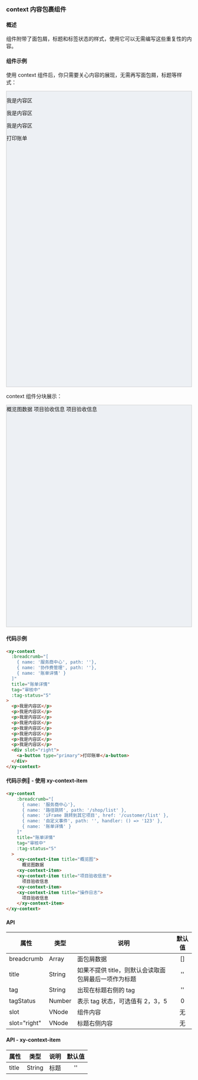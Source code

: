 ### context 内容包裹组件

#### 概述

组件附带了面包屑，标题和标签状态的样式，使用它可以无需编写这些重复性的内容。

#### 组件示例

使用 context 组件后，你只需要关心内容的展现，无需再写面包屑，标题等样式：

<div style="background: #EDF0F4; border: 1px solid #ccc;height: 800px;">
  <antd-xy-context
    :breadcrumb="[
      { name: '服务商中心'},
      { name: '协作费管理', path: ''}, 
      { name: '账单详情' }
    ]"
    title="账单详情"
    tag="审核中"
    :tag-status="5"
  >
    <p>我是内容区</p>
    <p>我是内容区</p>
    <p>我是内容区</p>
    <div slot="right">
      <a-button type="primary">打印账单</a-button>
    </div>
  </antd-xy-context>
</div>

context 组件分块展示：

<div style="background: #EDF0F4; border: 1px solid #ccc;height: 600px;">
  <antd-xy-context
    :breadcrumb="[
      { name: '服务商中心'},
      { name: '路径跳转', path: '/shop/list' }, 
      { name: 'iFrame 跳转到其它项目', href: '/customer/list' }, 
      { name: '自定义事件', path: '', handler: () => '123' }, 
      { name: '账单详情' }
    ]"
    title="账单详情"
    tag="审核中"
    :tag-status="5"
  >
    <antd-xy-context-item title="概览图">
      概览图数据
    </antd-xy-context-item>
    <antd-xy-context-item title="项目验收信息">
      项目验收信息
    </antd-xy-context-item>
    <antd-xy-context-item title="操作日志">
      项目验收信息
    </antd-xy-context-item>
  </antd-xy-context>
</div>

#### 代码示例

```html
<xy-context
  :breadcrumb="[
    { name: '服务商中心', path: ''},
    { name: '协作费管理', path: ''}, 
    { name: '账单详情' }
  ]"
  title="账单详情"
  tag="审核中"
  :tag-status="5"
>
  <p>我是内容区</p>
  <p>我是内容区</p>
  <p>我是内容区</p>
  <p>我是内容区</p>
  <p>我是内容区</p>
  <p>我是内容区</p>
  <p>我是内容区</p>
  <p>我是内容区</p>
  <div slot="right">
    <a-button type="primary">打印账单</a-button>
  </div>
</xy-context>
```

#### 代码示例 - 使用 xy-context-item

```html
<xy-context
    :breadcrumb="[
      { name: '服务商中心'},
      { name: '路径跳转', path: '/shop/list' }, 
      { name: 'iFrame 跳转到其它项目', href: '/customer/list' }, 
      { name: '自定义事件', path: '', handler: () => '123' },
      { name: '账单详情' }
    ]"
    title="账单详情"
    tag="审核中"
    :tag-status="5"
  >
    <xy-context-item title="概览图">
      概览图数据
    <xy-context-item>
    <xy-context-item title="项目验收信息">
      项目验收信息
    <xy-context-item>
    <xy-context-item title="操作日志">
      项目验收信息
    </xy-context-item>
</xy-context>
```

#### API

| 属性 | 类型 | 说明 | 默认值 |
| --- | --- | --- | :-: |
| breadcrumb | Array | 面包屑数据 | [] |
| title | String | 如果不提供 title，则默认会读取面包屑最后一项作为标题 | '' |
| tag | String | 出现在标题右侧的 tag | '' |
| tagStatus | Number | 表示 tag 状态，可选值有 2，3，5 | 0 |
| slot | VNode | 组件内容 | 无 |
| slot="right" | VNode | 标题右侧内容 | 无 |

#### API - xy-context-item

| 属性 | 类型 | 说明 | 默认值 |
| --- | --- | --- | :-: |
| title | String | 标题 | '' |
